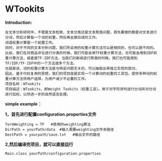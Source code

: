 # WTookits

**Introduction:**
```shell
在文本分析研究中，不管是文本检索、文本分类还是文本聚类问题，首先要做的都是对文本进行分词，然后计算每一个词的权重，然后再去做后续的工作。
词语权重计算是一个前置工作。
同时，对于不同的文本分析问题，我们所采用的权重计算方法可以是相同的，也可以是不同的。
比如，我们在对商品评论进行分类的时候，我们可能会用TF权重计算方法，也可能会用到IDF权重计算方法，或者是TF-IDF方法，当我们对新闻进行聚类的时候，我们也可能用到TF/IDF/TF-IDF中的一个方法或多个方法。
也就是说，词的权重计算方法是与特定问题无关的，可以抽取出来独立实现的部分。
因此，基于代码复用的思想，我们的项目就是实现一个计算词的权重的工具包，提供多种词的权重计算方法供用户选择，为用户减少不必要的工作。
项目名称：WTookits
项目描述：WTookits，即Weight Tookits（权重工具）。用于对字符序列进行分词并对分词进行加权，以供进一步的自然语言处理。
```

**simple example：**

**1，首先进行配置configuration.properties文件**
```shell
TermWeighting = TF   #使用的weighting算法
DirPath = yourPath/data  #输入需要weighting文件夹路径
DestPath = yourpath/save.txt   #输出文件的路径
```
**2,然后编译完项目，就可以直接运行**
```shell
Main.class yourPath/configuration.properties
```
